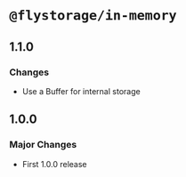 # `@flystorage/in-memory`

## 1.1.0

### Changes

- Use a Buffer for internal storage

## 1.0.0

### Major Changes

- First 1.0.0 release